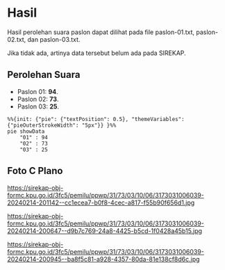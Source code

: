 # Hasil

Hasil perolehan suara paslon dapat dilihat pada file paslon-01.txt, paslon-02.txt, dan paslon-03.txt.

Jika tidak ada, artinya data tersebut belum ada pada SIREKAP.

## Perolehan Suara

 * Paslon 01: **94**.
 * Paslon 02: **73**.
 * Paslon 03: **25**.

```mermaid
%%{init: {"pie": {"textPosition": 0.5}, "themeVariables": {"pieOuterStrokeWidth": "5px"}} }%%
pie showData
    "01" : 94
    "02" : 73
    "03" : 25
```
## Foto C Plano

https://sirekap-obj-formc.kpu.go.id/3fc5/pemilu/ppwp/31/73/03/10/06/3173031006039-20240214-201142--cc1ecea7-b0f8-4cec-a817-f55b90f656d1.jpg

https://sirekap-obj-formc.kpu.go.id/3fc5/pemilu/ppwp/31/73/03/10/06/3173031006039-20240214-200647--d9b7c769-24a8-4425-b5cd-1f0428a45b15.jpg

https://sirekap-obj-formc.kpu.go.id/3fc5/pemilu/ppwp/31/73/03/10/06/3173031006039-20240214-200945--ba8f5c81-a928-4357-80da-81e138cf8d6c.jpg
